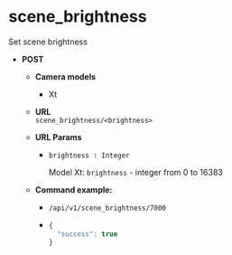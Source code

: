scene_brightness
=====
Set scene brightness

* **POST**

  * **Camera models**
    * Xt

  * **URL**  
    `scene_brightness/<brightness>`
    
  * **URL Params**  
    * `brightness : Integer`  
    
      Model Xt: `brightness` - integer from 0 to 16383
      
  * **Command example:**
    * `/api/v1/scene_brightness/7000`
    * ```javascript
      {
        "success": true
      }
      ```


